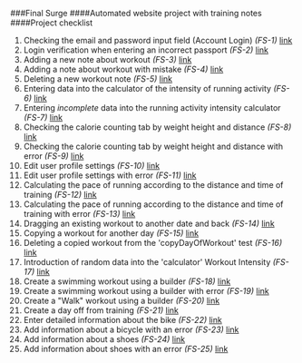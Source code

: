 ###Final Surge
####Automated website project with training notes
####Project checklist
1. Checking the email and password input field (Account Login) *(FS-1)*  [link](https://app.qase.io/project/FS?view=1&suite=0&case=1&previewMode=modal)
2. Login verification when entering an incorrect passport *(FS-2)* [link](https://app.qase.io/project/FS?view=1&suite=0&case=2&previewMode=modal)
3. Adding a new note about workout *(FS-3)* [link](https://app.qase.io/project/FS?view=1&suite=0&previewMode=modal&case=3)
4. Adding a note about workout with mistake *(FS-4)* [link](https://app.qase.io/project/FS?view=1&suite=0&previewMode=modal&case=4)
5. Deleting a new workout note *(FS-5)* [link](https://app.qase.io/project/FS?view=1&suite=0&previewMode=modal&case=5)
6. Entering data into the calculator of the intensity of running activity *(FS-6)* [link](https://app.qase.io/project/FS?view=1&suite=0&previewMode=modal&case=6)
7. Entering *incomplete* data into the running activity intensity calculator *(FS-7)* [link](https://app.qase.io/project/FS?view=1&suite=0&previewMode=modal&case=7)
8. Checking the calorie counting tab by weight height and distance *(FS-8)* [link](https://app.qase.io/project/FS?view=1&suite=0&case=8&previewMode=modal)
9. Checking the calorie counting tab by weight height and distance with error *(FS-9)* [link](https://app.qase.io/project/FS?view=1&suite=0&previewMode=modal&case=9)
10. Edit user profile settings *(FS-10)* [link](https://app.qase.io/project/FS?view=1&suite=0&case=10&previewMode=modal)
11. Edit user profile settings with error *(FS-11)* [link](https://app.qase.io/project/FS?view=1&suite=0&previewMode=modal&case=11)
12. Calculating the pace of running according to the distance and time of training *(FS-12)* [link](https://app.qase.io/project/FS?view=1&suite=0&previewMode=modal&case=12)
13. Calculating the pace of running according to the distance and time of training with error *(FS-13)* [link](https://app.qase.io/project/FS?view=1&suite=0&previewMode=modal&case=13)
14. Dragging an existing workout to another date and back *(FS-14)* [link](https://app.qase.io/project/FS?view=1&suite=0&previewMode=modal&case=14)
15. Copying a workout for another day *(FS-15)* [link](https://app.qase.io/project/FS?view=1&suite=0&case=15&previewMode=modal)
16. Deleting a copied workout from the 'copyDayOfWorkout' test *(FS-16)* [link](https://app.qase.io/project/FS?view=1&suite=0&previewMode=modal&case=16)
17. Introduction of random data into the 'сalculator' Workout Intensity *(FS-17)* [link](https://app.qase.io/project/FS?view=1&suite=0&previewMode=modal&case=17)
18. Create a swimming workout using a builder *(FS-18)* [link](https://app.qase.io/project/FS?view=1&suite=0&case=18&previewMode=modal)
19. Create a swimming workout using a builder with error *(FS-19)* [link](https://app.qase.io/project/FS?view=1&suite=0&previewMode=modal&case=19)
20. Create a "Walk" workout using a builder *(FS-20)* [link](https://app.qase.io/project/FS?view=1&suite=0&previewMode=modal&case=20)
21. Create a day off from training *(FS-21)* [link](https://app.qase.io/project/FS?view=1&suite=0&previewMode=modal&case=21)
22. Enter detailed information about the bike *(FS-22)* [link](https://app.qase.io/project/FS?view=1&suite=0&previewMode=modal&case=22)
23. Add information about a bicycle with an error *(FS-23)* [link](https://app.qase.io/project/FS?view=1&suite=0&previewMode=modal&case=23)
24. Add information about a shoes *(FS-24)* [link](https://app.qase.io/project/FS?view=1&suite=0&previewMode=modal&case=24)
25. Add information about shoes with an error *(FS-25)* [link](https://app.qase.io/project/FS?view=1&suite=0&previewMode=modal&case=25)

